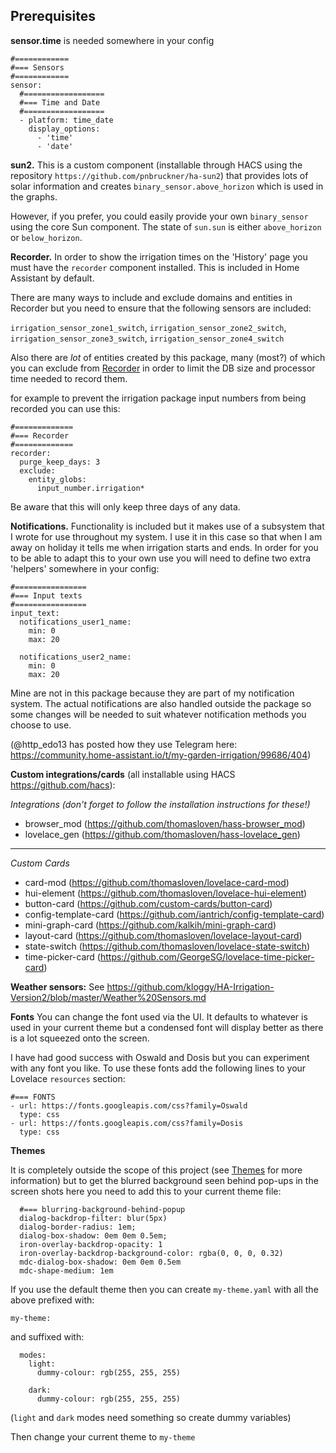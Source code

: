 <h2>Prerequisites</h2>

__sensor.time__ is needed somewhere in your config

```
#============
#=== Sensors
#============
sensor:
  #==================
  #=== Time and Date 
  #==================
  - platform: time_date
    display_options:
      - 'time'
      - 'date'
```

__sun2.__ This is a custom component (installable through HACS using the repository `https://github.com/pnbruckner/ha-sun2`) that provides lots of solar information and creates `binary_sensor.above_horizon` which is used in the graphs.


However, if you prefer, you could easily provide your own `binary_sensor` using the core Sun component. The state of `sun.sun` is either `above_horizon` or `below_horizon`.

__Recorder.__ In order to show the irrigation times on the 'History' page you must have the `recorder` component installed. This is included in Home Assistant by default.

There are many ways to include and exclude domains and entities in Recorder but you need to ensure that the following sensors are included:


`irrigation_sensor_zone1_switch`, `irrigation_sensor_zone2_switch`, `irrigation_sensor_zone3_switch`, `irrigation_sensor_zone4_switch`

Also there are *lot* of entities created by this package, many (most?) of which you can exclude from [Recorder](https://www.home-assistant.io/integrations/recorder/) in order to limit the DB size and processor time needed to record them.

for example to prevent the irrigation package input numbers from being recorded you can use this:
```
#=============
#=== Recorder
#=============
recorder:
  purge_keep_days: 3
  exclude:
    entity_globs:
      input_number.irrigation*
```
Be aware that this will only keep three days of any data.

__Notifications.__ Functionality is included but it makes use of a subsystem that I wrote for use throughout my system. 
I use it in this case so that when I am away on holiday it tells me when irrigation starts and ends.
In order for you to be able to adapt this to your own use you will need to define two extra 'helpers' somewhere in your config:

```
#================
#=== Input texts
#================
input_text:
  notifications_user1_name:
    min: 0
    max: 20

  notifications_user2_name:
    min: 0
    max: 20
```

Mine are not in this package because they are part of my notification system.
The actual notifications are also handled outside the package so some changes will be needed to suit whatever notification methods you choose to use.

(@http_edo13 has posted how they use Telegram here: https://community.home-assistant.io/t/my-garden-irrigation/99686/404)

__Custom integrations/cards__ (all installable using HACS https://github.com/hacs):

*Integrations (don't forget to follow the installation instructions for these!)*

- browser_mod (https://github.com/thomasloven/hass-browser_mod)
- lovelace_gen (https://github.com/thomasloven/hass-lovelace_gen)

--------

*Custom Cards*

- card-mod (https://github.com/thomasloven/lovelace-card-mod)
- hui-element (https://github.com/thomasloven/lovelace-hui-element)
- button-card (https://github.com/custom-cards/button-card)
- config-template-card (https://github.com/iantrich/config-template-card)
- mini-graph-card (https://github.com/kalkih/mini-graph-card)
- layout-card (https://github.com/thomasloven/lovelace-layout-card)
- state-switch (https://github.com/thomasloven/lovelace-state-switch)
- time-picker-card (https://github.com/GeorgeSG/lovelace-time-picker-card)


__Weather sensors:__ See https://github.com/kloggy/HA-Irrigation-Version2/blob/master/Weather%20Sensors.md

__Fonts__ You can change the font used via the UI. It defaults to whatever is used in your current theme but a condensed font will display better as there is a lot squeezed onto the screen.

I have had good success with Oswald and Dosis but you can experiment with any font you like.
To use these fonts add the following lines to your Lovelace `resources` section:

```
#=== FONTS
- url: https://fonts.googleapis.com/css?family=Oswald
  type: css
- url: https://fonts.googleapis.com/css?family=Dosis
  type: css
```

__Themes__

It is completely outside the scope of this project (see [Themes](https://www.home-assistant.io/integrations/frontend/) for more information) but to get the blurred background seen behind pop-ups in the screen shots here you need to add this to your current theme file:

```
  #=== blurring-background-behind-popup
  dialog-backdrop-filter: blur(5px)
  dialog-border-radius: 1em;
  dialog-box-shadow: 0em 0em 0.5em;
  iron-overlay-backdrop-opacity: 1
  iron-overlay-backdrop-background-color: rgba(0, 0, 0, 0.32)
  mdc-dialog-box-shadow: 0em 0em 0.5em
  mdc-shape-medium: 1em
```

If you use the default theme then you can create `my-theme.yaml` with all the above prefixed with:

```
my-theme:
```

and suffixed with:

``` 
  modes:
    light: 
      dummy-colour: rgb(255, 255, 255)

    dark:
      dummy-colour: rgb(255, 255, 255)
```
(`light` and `dark` modes need something so create dummy variables)

Then change your current theme to `my-theme`

